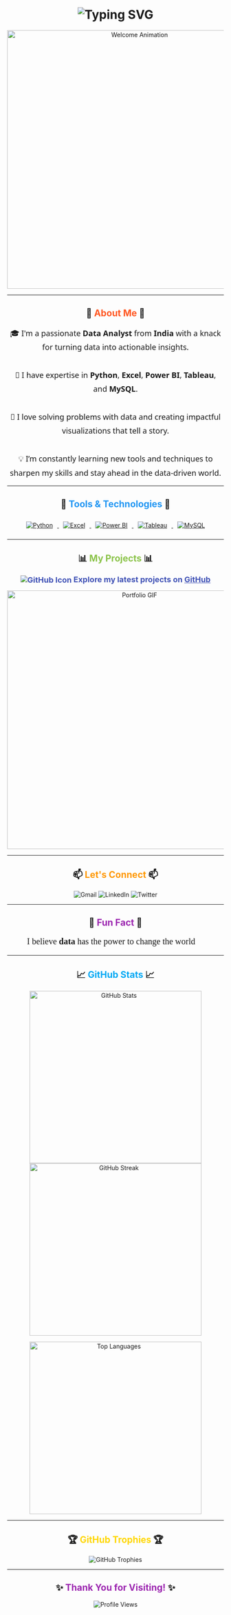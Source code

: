 <h1 align="center">
  <img src="https://readme-typing-svg.herokuapp.com?font=Fira+Code&size=30&duration=4000&pause=500&color=4CAF50&center=true&width=700&lines=Hi+there!+%F0%9F%91%8B+I'm+Dikshant+Khobragade" alt="Typing SVG" />
</h1>

<p align="center">
  <img src="https://user-images.githubusercontent.com/55389276/140866485-8fb1c876-9a8f-4d6a-98dc-08c4981eaf70.gif" width="600" alt="Welcome Animation"/>
</p>

---

<h2 align="center">
  🚀 <span style="color:#FF5722;">About Me</span> 🚀
</h2>

<div align="center" style="font-size: 18px; line-height: 1.8; font-family: 'Segoe UI', Tahoma, Geneva, Verdana, sans-serif;">
  🎓 I'm a passionate <b>Data Analyst</b> from <b>India</b> with a knack for turning data into actionable insights.<br><br>
  🧠 I have expertise in <b>Python</b>, <b>Excel</b>, <b>Power BI</b>, <b>Tableau</b>, and <b>MySQL</b>.<br><br>
  🌟 I love solving problems with data and creating impactful visualizations that tell a story.<br><br>
  💡 I’m constantly learning new tools and techniques to sharpen my skills and stay ahead in the data-driven world.<br>
</div>

---

<h2 align="center">
  🔧 <span style="color:#2196F3;">Tools & Technologies</span> 🔧
</h2>

<p align="center">
  <a href="https://www.python.org/" target="_blank"> 
    <img src="https://img.shields.io/badge/Python-3776AB?style=for-the-badge&logo=python&logoColor=white" alt="Python" title="Python" style="margin: 10px;"/> 
  </a>
  <a href="https://www.microsoft.com/en-us/microsoft-365/excel" target="_blank"> 
    <img src="https://img.shields.io/badge/Excel-217346?style=for-the-badge&logo=microsoft-excel&logoColor=white" alt="Excel" title="Excel" style="margin: 10px;"/> 
  </a>
  <a href="https://powerbi.microsoft.com/" target="_blank"> 
    <img src="https://img.shields.io/badge/Power_BI-F2C811?style=for-the-badge&logo=powerbi&logoColor=black" alt="Power BI" title="Power BI" style="margin: 10px;"/> 
  </a>
  <a href="https://www.tableau.com/" target="_blank"> 
    <img src="https://img.shields.io/badge/Tableau-E97627?style=for-the-badge&logo=tableau&logoColor=white" alt="Tableau" title="Tableau" style="margin: 10px;"/> 
  </a>
  <a href="https://www.mysql.com/" target="_blank"> 
    <img src="https://img.shields.io/badge/MySQL-4479A1?style=for-the-badge&logo=mysql&logoColor=white" alt="MySQL" title="MySQL" style="margin: 10px;"/> 
  </a>
</p>

---

<h2 align="center">
  📊 <span style="color:#8BC34A;">My Projects</span> 📊
</h2>

<div align="center" style="font-size: 18px;">
  <a href="https://github.com/DikshantKhobragade?tab=repositories" target="_blank" style="font-weight: bold; color:#3F51B5; text-decoration: none;">
    <img src="https://img.icons8.com/doodle/48/null/github--v1.png" alt="GitHub Icon" style="vertical-align: middle;"/>  
    Explore my latest projects on <u>GitHub</u>
  </a>
</div>

<p align="center">
  <img src="https://i.pinimg.com/originals/5c/c8/72/5cc872d4469b89084a1ac53701ab1a63.gif" alt="Portfolio GIF" width="600"/>
</p>

---

<h2 align="center">
  📫 <span style="color:#FF9800;">Let's Connect</span> 📫
</h2>

<p align="center">
  <a href="mailto:khobragadedikshant7@gmail.com" style="text-decoration: none;">
    <img src="https://img.shields.io/badge/Gmail-D14836?style=for-the-badge&logo=gmail&logoColor=white" alt="Gmail" title="Email Me"/>
  </a>
  <a href="https://www.linkedin.com/in/your-linkedin-profile" target="_blank" style="text-decoration: none;">
    <img src="https://img.shields.io/badge/LinkedIn-0077B5?style=for-the-badge&logo=linkedin&logoColor=white" alt="LinkedIn" title="Connect on LinkedIn"/>
  </a>
  <a href="https://twitter.com/your-twitter-handle" target="_blank" style="text-decoration: none;">
    <img src="https://img.shields.io/badge/Twitter-1DA1F2?style=for-the-badge&logo=twitter&logoColor=white" alt="Twitter" title="Follow me on Twitter"/>
  </a>
</p>

---

<h2 align="center">
  🌟 <span style="color:#9C27B0;">Fun Fact</span> 🌟
</h2>

<p align="center" style="font-size: 20px; font-family: 'Comic Sans MS', cursive;">
  I believe <b>data</b> has the power to change the world 🚀
</p>

---

<h2 align="center">
  📈 <span style="color:#03A9F4;">GitHub Stats</span> 📈
</h2>

<p align="center">
  <img src="https://github-readme-stats.vercel.app/api?username=dikshantkhobragade&show_icons=true&locale=en&theme=tokyonight" alt="GitHub Stats" width="400" />
  <img src="https://github-readme-streak-stats.herokuapp.com/?user=dikshantkhobragade&theme=tokyonight" alt="GitHub Streak" width="400" />
</p>

<p align="center">
  <img src="https://github-readme-stats.vercel.app/api/top-langs?username=dikshantkhobragade&show_icons=true&locale=en&layout=compact&theme=radical" alt="Top Languages" width="400"/>
</p>

---

<h2 align="center">
  🏆 <span style="color:#FFD700;">GitHub Trophies</span> 🏆
</h2>

<p align="center">
  <img src="https://github-profile-trophy.vercel.app/?username=dikshantkhobragade&theme=onedark&no-frame=true&row=1&column=7" alt="GitHub Trophies" />
</p>

---

<h2 align="center">
  ✨ <span style="color:#9C27B0;">Thank You for Visiting!</span> ✨
</h2>

<p align="center">
  <img src="https://komarev.com/ghpvc/?username=dikshantkhobragade&label=Profile%20Views&color=blueviolet&style=flat" alt="Profile Views" />
</p>
